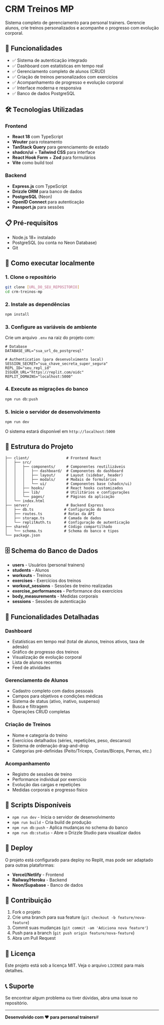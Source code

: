 # CRM Treinos MP

Sistema completo de gerenciamento para personal trainers. Gerencie alunos, crie treinos personalizados e acompanhe o progresso com evolução corporal.

## 🚀 Funcionalidades

- ✅ Sistema de autenticação integrado
- ✅ Dashboard com estatísticas em tempo real
- ✅ Gerenciamento completo de alunos (CRUD)
- ✅ Criação de treinos personalizados com exercícios
- ✅ Acompanhamento de progresso e evolução corporal
- ✅ Interface moderna e responsiva
- ✅ Banco de dados PostgreSQL

## 🛠️ Tecnologias Utilizadas

### Frontend
- **React 18** com TypeScript
- **Wouter** para roteamento
- **TanStack Query** para gerenciamento de estado
- **shadcn/ui** + **Tailwind CSS** para interface
- **React Hook Form** + **Zod** para formulários
- **Vite** como build tool

### Backend
- **Express.js** com TypeScript
- **Drizzle ORM** para banco de dados
- **PostgreSQL** (Neon)
- **OpenID Connect** para autenticação
- **Passport.js** para sessões

## 📋 Pré-requisitos

- Node.js 18+ instalado
- PostgreSQL (ou conta no Neon Database)
- Git

## 🚀 Como executar localmente

### 1. Clone o repositório
```bash
git clone [URL_DO_SEU_REPOSITORIO]
cd crm-treinos-mp
```

### 2. Instale as dependências
```bash
npm install
```

### 3. Configure as variáveis de ambiente
Crie um arquivo `.env` na raiz do projeto com:

```env
# Database
DATABASE_URL="sua_url_do_postgresql"

# Authentication (para desenvolvimento local)
SESSION_SECRET="sua_chave_secreta_super_segura"
REPL_ID="seu_repl_id"
ISSUER_URL="https://replit.com/oidc"
REPLIT_DOMAINS="localhost:5000"
```

### 4. Execute as migrações do banco
```bash
npm run db:push
```

### 5. Inicie o servidor de desenvolvimento
```bash
npm run dev
```

O sistema estará disponível em `http://localhost:5000`

## 📁 Estrutura do Projeto

```
├── client/                 # Frontend React
│   ├── src/
│   │   ├── components/     # Componentes reutilizáveis
│   │   │   ├── dashboard/  # Componentes do dashboard
│   │   │   ├── layout/     # Layout (sidebar, header)
│   │   │   ├── modals/     # Modais de formulários
│   │   │   └── ui/         # Componentes base (shadcn/ui)
│   │   ├── hooks/          # React hooks customizados
│   │   ├── lib/            # Utilitários e configurações
│   │   └── pages/          # Páginas da aplicação
│   └── index.html
├── server/                 # Backend Express
│   ├── db.ts              # Configuração do banco
│   ├── routes.ts          # Rotas da API
│   ├── storage.ts         # Camada de dados
│   └── replitAuth.ts      # Configuração de autenticação
├── shared/                # Código compartilhado
│   └── schema.ts          # Schema do banco e tipos
└── package.json
```

## 🗄️ Schema do Banco de Dados

- **users** - Usuários (personal trainers)
- **students** - Alunos
- **workouts** - Treinos
- **exercises** - Exercícios dos treinos
- **workout_sessions** - Sessões de treino realizadas
- **exercise_performances** - Performance dos exercícios
- **body_measurements** - Medidas corporais
- **sessions** - Sessões de autenticação

## 📱 Funcionalidades Detalhadas

### Dashboard
- Estatísticas em tempo real (total de alunos, treinos ativos, taxa de adesão)
- Gráfico de progresso dos treinos
- Visualização de evolução corporal
- Lista de alunos recentes
- Feed de atividades

### Gerenciamento de Alunos
- Cadastro completo com dados pessoais
- Campos para objetivos e condições médicas
- Sistema de status (ativo, inativo, suspenso)
- Busca e filtragem
- Operações CRUD completas

### Criação de Treinos
- Nome e categoria do treino
- Exercícios detalhados (séries, repetições, peso, descanso)
- Sistema de ordenação drag-and-drop
- Categorias pré-definidas (Peito/Tríceps, Costas/Bíceps, Pernas, etc.)

### Acompanhamento
- Registro de sessões de treino
- Performance individual por exercício
- Evolução das cargas e repetições
- Medidas corporais e progresso físico

## 🔧 Scripts Disponíveis

- `npm run dev` - Inicia o servidor de desenvolvimento
- `npm run build` - Cria build de produção
- `npm run db:push` - Aplica mudanças no schema do banco
- `npm run db:studio` - Abre o Drizzle Studio para visualizar dados

## 🚀 Deploy

O projeto está configurado para deploy no Replit, mas pode ser adaptado para outras plataformas:

- **Vercel/Netlify** - Frontend
- **Railway/Heroku** - Backend
- **Neon/Supabase** - Banco de dados

## 🤝 Contribuição

1. Fork o projeto
2. Crie uma branch para sua feature (`git checkout -b feature/nova-feature`)
3. Commit suas mudanças (`git commit -am 'Adiciona nova feature'`)
4. Push para a branch (`git push origin feature/nova-feature`)
5. Abra um Pull Request

## 📄 Licença

Este projeto está sob a licença MIT. Veja o arquivo `LICENSE` para mais detalhes.

## 📞 Suporte

Se encontrar algum problema ou tiver dúvidas, abra uma issue no repositório.

---

**Desenvolvido com ❤️ para personal trainers**#
